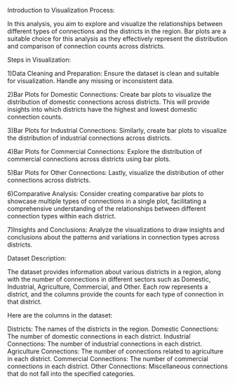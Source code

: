 Introduction to Visualization Process:

In this analysis, you aim to explore and visualize the relationships between different types of connections and the districts in the region. Bar plots are a suitable choice for this analysis as they effectively represent the distribution and comparison of connection counts across districts.


Steps in Visualization:

1)Data Cleaning and Preparation: Ensure the dataset is clean and suitable for visualization. Handle any missing or inconsistent data.

2)Bar Plots for Domestic Connections: Create bar plots to visualize the distribution of domestic connections across districts. This will provide insights into which districts have the highest and lowest domestic connection counts.

3)Bar Plots for Industrial Connections: Similarly, create bar plots to visualize the distribution of industrial connections across districts.

4)Bar Plots for Commercial Connections: Explore the distribution of commercial connections across districts using bar plots.

5)Bar Plots for Other Connections: Lastly, visualize the distribution of other connections across districts.

6)Comparative Analysis: Consider creating comparative bar plots to showcase multiple types of connections in a single plot, facilitating a comprehensive understanding of the relationships between different connection types within each district.

7)Insights and Conclusions: Analyze the visualizations to draw insights and conclusions about the patterns and variations in connection types across districts.

Dataset Description:


The dataset provides information about various districts in a region, along with the number of connections in different sectors such as Domestic, Industrial, Agriculture, Commercial, and Other. Each row represents a district, and the columns provide the counts for each type of connection in that district.

Here are the columns in the dataset:

Districts: The names of the districts in the region. Domestic Connections: The number of domestic connections in each district. Industrial Connections: The number of industrial connections in each district. Agriculture Connections: The number of connections related to agriculture in each district. Commercial Connections: The number of commercial connections in each district. Other Connections: Miscellaneous connections that do not fall into the specified categories.
